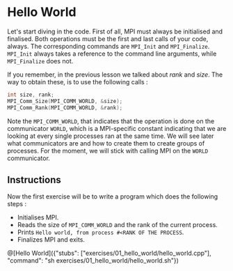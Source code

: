 # Hello World

Let's start diving in the code.
First of all, MPI must always be initialised and finalised. Both operations must be the first and last calls of your code, always. The corresponding commands are `MPI_Init` and `MPI_Finalize`. `MPI_Init` always takes a reference to the command line arguments, while `MPI_Finalize` does not.

If you remember, in the previous lesson we talked about *rank* and *size*. The way to obtain these, is to use the following calls :

```cpp
int size, rank;
MPI_Comm_Size(MPI_COMM_WORLD, &size);
MPI_Comm_Rank(MPI_COMM_WORLD, &rank);
```

Note the `MPI_COMM_WORLD`, that indicates that the operation is done on the communicator `WORLD`, which is a MPI-specific constant indicating that we are looking at every single processes ran at the same time. We will see later what communicators are and how to create them to create groups of processes. For the moment, we will stick with calling MPI on the `WORLD` communicator. 

## Instructions
Now the first exercise will be to write a program which does the following steps :

* Initialises MPI.
* Reads the size of `MPI_COMM_WORLD` and the rank of the current process.
* Prints `Hello world, from process #<RANK OF THE PROCESS`.
* Finalizes MPI and exits.

@[Hello World]({"stubs": ["exercises/01_hello_world/hello_world.cpp"], "command": "sh exercises/01_hello_world/hello_world.sh"})